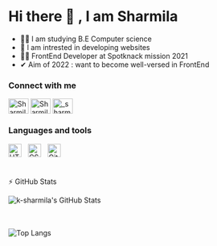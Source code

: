 ### <h1>Hi there 👋 , I am Sharmila</h1>


- 👩‍🎓 I am studying B.E Computer science <br>
- 👀 I am intrested in developing websites <br>
- 👩‍💻 FrontEnd Developer at Spotknack mission 2021 
- ✔ Aim of 2022 : want to become well-versed in FrontEnd

### <h3>Connect with me </h3>

<a href="https://twitter.com/Sharmila2707?t=EnuVeqaibWZxpi2MjXMZpg&s=09" target="blank"><img align="center" src="https://raw.githubusercontent.com/rahuldkjain/github-profile-readme-generator/master/src/images/icons/Social/twitter.svg" alt="Sharmila2707" height="30" width="40" /></a>
<a href="https://www.linkedin.com/in/sharmila-k-7b850421a" target="blank"><img align="center" src="https://raw.githubusercontent.com/rahuldkjain/github-profile-readme-generator/master/src/images/icons/Social/linked-in-alt.svg" alt="Sharmila k" height="30" width="40" /></a>
<a href="https://instagram.com/_sharmila.k_" target="blank"><img align="center" src="https://raw.githubusercontent.com/rahuldkjain/github-profile-readme-generator/master/src/images/icons/Social/instagram.svg" alt="_sharmila.k_" height="30" width="40" /></a>

### <h3>Languages and tools</h3>

<img align="left" alt="HTML5" width="26px" src="https://cdn.jsdelivr.net/gh/devicons/devicon/icons/html5/html5-original.svg" style="padding-right:10px;" />
<img align="left" alt="CSS3" width="26px" src="https://cdn.jsdelivr.net/gh/devicons/devicon/icons/css3/css3-original.svg" style="padding-right:10px;" />
<img align="left" alt="GitHub" width="26px" src="https://user-images.githubusercontent.com/3369400/139448065-39a229ba-4b06-434b-bc67-616e2ed80c8f.png" style="padding-right:10px;" />
<br><br><br>

  
   :zap: GitHub Stats

  <img align="center" alt="k-sharmila's GitHub Stats" src="https://github-readme-stats.vercel.app/api?username=k-sharmila&show_icons=true&hide_border=false&title_color=ff652f&icon_color=FFE400&bg_color=09131B&text_color=ffffff&border_color=0c1a25" /><br>
<br><br>

![Top Langs](http://github-readme-stats.vercel.app/api/top-langs/?username=k-sharmila&theme=omni)
